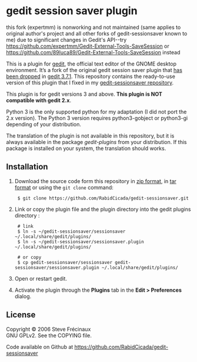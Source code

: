 ﻿# gedit session saver plugin
this fork (expertmm) is nonworking and not maintained (same applies to original author's project and all other forks of gedit-sessionsaver known to me) due to significant changes in Gedit's API--try <https://github.com/expertmm/Gedit-External-Tools-SaveSession> or <https://github.com/89luca89/Gedit-External-Tools-SaveSession> instead

This is a plugin for [gedit][1], the official text editor of the GNOME desktop environment. It’s a fork of the original gedit session saver plugin that [has been dropped][2] in [gedit 3.7.1][3]. This repository contains the ready-to-use version of this plugin that I fixed in my [gedit-sessionsaver repository][4].

This plugin is for gedit versions 3 and above. **This plugin is NOT compatible with gedit 2.x**.

Python 3 is the only supported python for my adaptation (I did not port the 2.x version). The Python 3 version requires python3-gobject or python3-gi depending of your distribution.

The translation of the plugin is not available in this repository, but it is always available in the package _gedit-plugins_ from your distribution. If this package is installed on your system, the translation should works.

[1]: https://projects.gnome.org/gedit/ "gedit text editor"
[2]: https://git.gnome.org/browse/gedit-plugins/commit/?id=7abf46cf9c6e3f12798e813ffeac28e3594167f0 "commit of the drop of the session saver plugin"
[3]: https://git.gnome.org/browse/gedit-plugins/commit/?id=b4b1601b8bc21c43db7b0142ace22040a24b31d2 "commit of the gedit-plugins 3.7.1 release"
[4]: https://github.com/RabidCicada/gedit-sessionsaver "sessionsaver-plugin branch in my gedit-plugins repository"


## Installation

1. Download the source code form this repository in [zip format](https://github.com/RabidCicada/gedit-sessionsaver/zipball/master), in [tar format](https://github.com/RabidCicada/gedit-sessionsaver/tarball/master) or using the `git clone` command:

        $ git clone https://github.com/RabidCicada/gedit-sessionsaver.git

2. Link or copy the plugin file and the plugin directory into the gedit plugins directory :

        # link
        $ ln -s ~/gedit-sessionsaver/sessionsaver ~/.local/share/gedit/plugins/
        $ ln -s ~/gedit-sessionsaver/sessionsaver.plugin ~/.local/share/gedit/plugins/
        
        # or copy 
        $ cp gedit-sessionsaver/sessionsaver gedit-sessionsaver/sessionsaver.plugin ~/.local/share/gedit/plugins/

3. Open or restart gedit.
4. Activate the plugin through the **Plugins** tab in the **Edit > Preferences** dialog.

## License

Copyright © 2006 Steve Frécinaux  
GNU GPLv2. See the COPYING file.

Code available on Github at https://github.com/RabidCicada/gedit-sessionsaver
